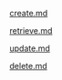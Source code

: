 [create.md](/0x1.Introduction_%20to_%20Django/LibraryProject/create.md)

[retrieve.md](/0x1.Introduction_%20to_%20Django/LibraryProject/retrieve.md)

[update.md](/0x1.Introduction_%20to_%20Django/LibraryProject/update.md)

[delete.md](/0x1.Introduction_%20to_%20Django/LibraryProject/delete.md)
